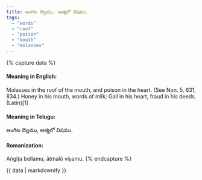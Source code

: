 ```yaml
---
title: అంగిట బెల్లము, ఆత్మలో విషము.
tags:
  - "words"
  - "roof"
  - "poison"
  - "mouth"
  - "molasses"
---
```


{% capture data %}
#### Meaning in English:
Molasses in the roof of the mouth, and poison in the heart.
(See Non. 5, 631, 834.)
Honey in his mouth, words of milk; Gall in his heart, fraud in his deeds. (Latin)[1]

#### Meaning in Telugu:
అంగిట బెల్లము, ఆత్మలో విషము.

#### Romanization:
Aṅgiṭa bellamu, ātmalō viṣamu.
{% endcapture %}

{{ data | markdownify }}

